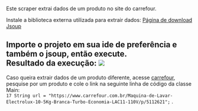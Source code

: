 Este scraper extrai dados de um produto no site do carrefour.  


Instale a biblioteca externa utilizada para extrair
dados: [Página de download Jsoup](https://jsoup.org/download)  

Importe o projeto em sua ide de preferência e também o jsoup, então execute.  
Resultado da execução:
<img src="./imgs/execucaoScrapper.png"></img>  
---
Caso queira extrair dados de um produto diferente, acesse [carrefour](www.carrefour.com.br),
pesquise por um produto e cole o link na seguinte linha de código da classe Main:  
`17 String url = "https://www.carrefour.com.br/Maquina-de-Lavar-Electrolux-10-5Kg-Branca-Turbo-Economia-LAC11-110V/p/5112621";` . 